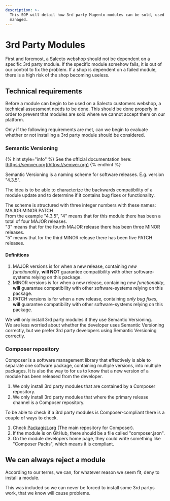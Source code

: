 ```yaml
---
description: >-
  This SOP will detail how 3rd party Magento-modules can be sold, used and
  managed.
---
```


# 3rd Party Modules

First and foremost, a Salecto webshop should not be dependent on a specific 3rd party module. If the specific module somehow fails, it is out of our control to fix the problem. If a shop is dependent on a failed module, there is a high risk of the shop becoming useless. 

## Technical requirements

Before a module can begin to be used on a Salecto customers webshop, a technical assessment needs to be done. This should be done properly in order to prevent that modules are sold where we cannot accept them on our platform. 

Only if the following requirements are met, can we begin to evaluate whether or not installing a 3rd party module should be considered. 

### Semantic Versioning

{% hint style="info" %}
See the official documentation here: [https://semver.org](https://semver.org)
{% endhint %}

Semantic Versioning is a naming scheme for software releases. E.g. version "4.3.5". 

The idea is to be able to characterize the backwards compatibility of a module update and to determine if it contains bug fixes or functionality. 

The scheme is structured with three integer numbers with these names: MAJOR.MINOR.PATCH  
From the example "4.3.5", "4" means that for this module there has been a total of four MAJOR releases.   
"3" means that for the fourth MAJOR release there has been three MINOR releases.   
"5" means that for the third MINOR release there has been five PATCH releases. 

#### Definitions

1. MAJOR versions is for when a new release, containing _new functionality_, **will NOT** guarantee compatibility with other software-systems relying on this package.
2. MINOR versions is for when a new release, containing _new functionality_, **will** guarantee compatibility with other software-systems relying on this package.
3.  PATCH versions is for when a new release, containing _only bug fixes_, **will** guarantee compatibility with other software-systems relying on this package.

We will only install 3rd party modules if they use Semantic Versioning.   
We are less worried about whether the developer uses Semantic Versioning correctly, but we prefer 3rd party developers using Semantic Versioning correctly. 

### Composer repository

Composer is a software management library that effectively is able to separate one software package, containing multiple versions, into multiple packages. It is also the way to for us to know that a new version of a module has been released from the developer. 

1. We only install 3rd party modules that are contained by a Composer repository.
2. We only install 3rd party modules that where the primary release channel is a Composer repository.

To be able to check if a 3rd party modules is Composer-compliant there is a couple of ways to check. 

1. Check [Packagist.org](https://packagist.org/) \(The main repository for Composer\).
2. If the module is on GitHub, there should be a file called "composer.json".
3. On the module developers home page, they could write something like "Composer Packs", which means it is compliant. 

## We can always reject a module

According to our terms, we can, for whatever reason we seem fit, deny to install a module. 

This was included so we can never be forced to install some 3rd partys work, that we know will cause problems. 

